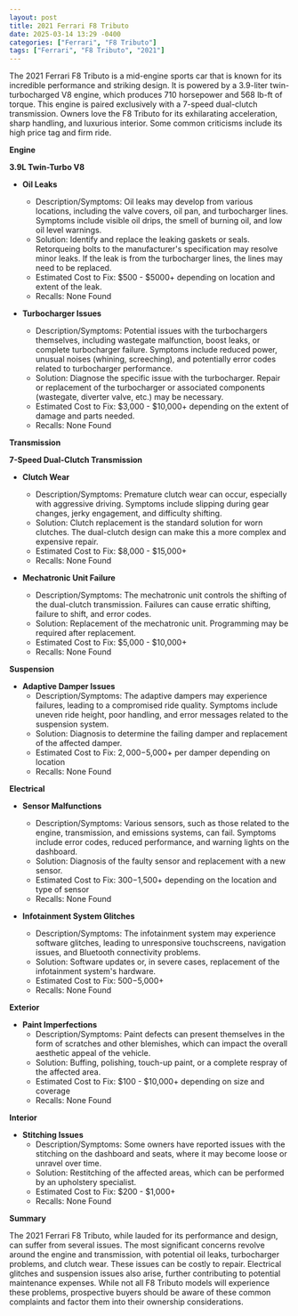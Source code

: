 ```yaml
---
layout: post
title: 2021 Ferrari F8 Tributo
date: 2025-03-14 13:29 -0400
categories: ["Ferrari", "F8 Tributo"]
tags: ["Ferrari", "F8 Tributo", "2021"]
---
```

The 2021 Ferrari F8 Tributo is a mid-engine sports car that is known for its incredible performance and striking design. It is powered by a 3.9-liter twin-turbocharged V8 engine, which produces 710 horsepower and 568 lb-ft of torque. This engine is paired exclusively with a 7-speed dual-clutch transmission. Owners love the F8 Tributo for its exhilarating acceleration, sharp handling, and luxurious interior. Some common criticisms include its high price tag and firm ride.

**Engine**

**3.9L Twin-Turbo V8**

*   **Oil Leaks**
    *   Description/Symptoms: Oil leaks may develop from various locations, including the valve covers, oil pan, and turbocharger lines. Symptoms include visible oil drips, the smell of burning oil, and low oil level warnings.
    *   Solution: Identify and replace the leaking gaskets or seals. Retorqueing bolts to the manufacturer's specification may resolve minor leaks. If the leak is from the turbocharger lines, the lines may need to be replaced.
    *   Estimated Cost to Fix: $500 - $5000+ depending on location and extent of the leak.
    *   Recalls: None Found

*   **Turbocharger Issues**
    *   Description/Symptoms: Potential issues with the turbochargers themselves, including wastegate malfunction, boost leaks, or complete turbocharger failure. Symptoms include reduced power, unusual noises (whining, screeching), and potentially error codes related to turbocharger performance.
    *   Solution: Diagnose the specific issue with the turbocharger. Repair or replacement of the turbocharger or associated components (wastegate, diverter valve, etc.) may be necessary.
    *   Estimated Cost to Fix: $3,000 - $10,000+ depending on the extent of damage and parts needed.
    *   Recalls: None Found

**Transmission**

**7-Speed Dual-Clutch Transmission**

*   **Clutch Wear**
    *   Description/Symptoms: Premature clutch wear can occur, especially with aggressive driving. Symptoms include slipping during gear changes, jerky engagement, and difficulty shifting.
    *   Solution: Clutch replacement is the standard solution for worn clutches. The dual-clutch design can make this a more complex and expensive repair.
    *   Estimated Cost to Fix: $8,000 - $15,000+
    *   Recalls: None Found

*   **Mechatronic Unit Failure**
    *   Description/Symptoms: The mechatronic unit controls the shifting of the dual-clutch transmission. Failures can cause erratic shifting, failure to shift, and error codes.
    *   Solution: Replacement of the mechatronic unit. Programming may be required after replacement.
    *   Estimated Cost to Fix: $5,000 - $10,000+
    *   Recalls: None Found

**Suspension**

*   **Adaptive Damper Issues**
    * Description/Symptoms: The adaptive dampers may experience failures, leading to a compromised ride quality. Symptoms include uneven ride height, poor handling, and error messages related to the suspension system.
    * Solution: Diagnosis to determine the failing damper and replacement of the affected damper.
    * Estimated Cost to Fix: $2,000-$5,000+ per damper depending on location
    * Recalls: None Found

**Electrical**

*   **Sensor Malfunctions**
    * Description/Symptoms: Various sensors, such as those related to the engine, transmission, and emissions systems, can fail. Symptoms include error codes, reduced performance, and warning lights on the dashboard.
    * Solution: Diagnosis of the faulty sensor and replacement with a new sensor.
    * Estimated Cost to Fix: $300-$1,500+ depending on the location and type of sensor
    * Recalls: None Found

*   **Infotainment System Glitches**
    * Description/Symptoms: The infotainment system may experience software glitches, leading to unresponsive touchscreens, navigation issues, and Bluetooth connectivity problems.
    * Solution: Software updates or, in severe cases, replacement of the infotainment system's hardware.
    * Estimated Cost to Fix: $500-$5,000+
    * Recalls: None Found

**Exterior**

*   **Paint Imperfections**
    * Description/Symptoms: Paint defects can present themselves in the form of scratches and other blemishes, which can impact the overall aesthetic appeal of the vehicle.
    * Solution: Buffing, polishing, touch-up paint, or a complete respray of the affected area.
    * Estimated Cost to Fix: $100 - $10,000+ depending on size and coverage
    * Recalls: None Found

**Interior**

*   **Stitching Issues**
    * Description/Symptoms: Some owners have reported issues with the stitching on the dashboard and seats, where it may become loose or unravel over time.
    * Solution: Restitching of the affected areas, which can be performed by an upholstery specialist.
    * Estimated Cost to Fix: $200 - $1,000+
    * Recalls: None Found

**Summary**

The 2021 Ferrari F8 Tributo, while lauded for its performance and design, can suffer from several issues. The most significant concerns revolve around the engine and transmission, with potential oil leaks, turbocharger problems, and clutch wear. These issues can be costly to repair. Electrical glitches and suspension issues also arise, further contributing to potential maintenance expenses. While not all F8 Tributo models will experience these problems, prospective buyers should be aware of these common complaints and factor them into their ownership considerations.


